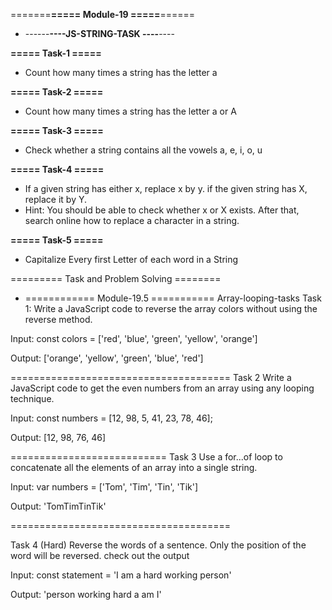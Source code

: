  
 
=======**===== Module-19 =====**======

* ------****----JS-STRING-TASK ----****----

**===== Task-1 =====**
* Count how many times a string has the letter a 

**===== Task-2 =====**
* Count how many times a string has the letter a or A

**===== Task-3 =====**
* Check whether a string contains all the vowels a, e, i, o, u 

**===== Task-4 =====**
* If a given string has either x, replace x by y. if the given string has X, replace it by Y.
* Hint: You should be able to check whether x or X exists. After that, search online how to replace a character in a string.

**===== Task-5 =====**
* Capitalize Every first Letter of each word in a String 




========= Task and Problem Solving ========

 * ============ Module-19.5 ===========
Array-looping-tasks
Task 1:
Write a JavaScript code to reverse the array colors without using the reverse method.

Input: 
const colors = ['red', 'blue', 'green', 'yellow', 'orange']

Output:
['orange', 'yellow', 'green', 'blue', 'red']

======================================
Task 2
Write a JavaScript code to get the even numbers from an array using any looping technique.

Input: 
const numbers = [12, 98, 5, 41, 23, 78, 46];

Output:
[12, 98, 76, 46]

=========================== 
Task 3
Use a for...of loop to concatenate all the elements of an array into a single string.

Input: 
var numbers = ['Tom', 'Tim', 'Tin', 'Tik']

Output:
'TomTimTinTik'

======================================

Task 4 (Hard)
Reverse the words of a sentence. Only the position of the word will be reversed. check out the output

Input: 
const statement = 'I am a hard working person'

Output:
'person working hard a am I'